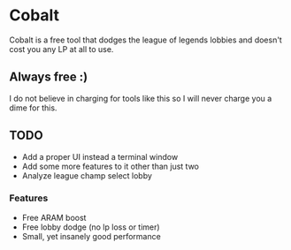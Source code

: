 # Cobalt

Cobalt is a free tool that dodges the league of legends lobbies and doesn't cost you any LP at all to use.

## Always free :)

I do not believe in charging for tools like this so I will never charge you a dime for this.

## TODO
* Add a proper UI instead a terminal window
* Add some more features to it other than just two
* Analyze league champ select lobby

### Features
* Free ARAM boost
* Free lobby dodge (no lp loss or timer)
* Small, yet insanely good performance